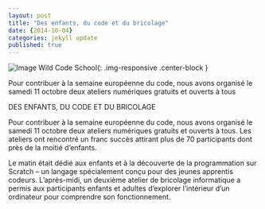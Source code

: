 ```yaml
---
layout: post
title: "Des enfants, du code et du bricolage"
date: {2014-10-04}
categories: jekyll update
published: true
---
```


![Image Wild Code School](http://wildcodeschool.fr/wp-content/uploads/2014/12/3.jpg){: .img-responsive .center-block }

Pour contribuer à la semaine européenne du code, nous avons organisé le samedi 11 octobre deux ateliers numériques gratuits et ouverts à tous

DES ENFANTS, DU CODE ET DU BRICOLAGE

Pour contribuer à la semaine européenne du code, nous avons organisé le samedi 11 octobre deux ateliers numériques gratuits et ouverts à tous. Les ateliers ont rencontré un franc succès attirant plus de 70 participants dont près de la moitié d’enfants.

Le matin était dédié aux enfants et à la découverte de la programmation sur Scratch – un langage spécialement conçu pour des jeunes apprentis codeurs. L’après-midi, un deuxième atelier de bricolage informatique a permis aux participants enfants et adultes d’explorer l’intérieur d’un ordinateur pour comprendre son fonctionnement.